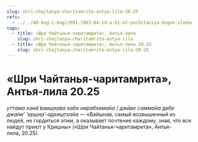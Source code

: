 ```yaml
---
slug: shri-chajtanya-charitamrita-antya-lila-20-25
refs:
  - ../../40-bog-i-bogi/691-1982-04-14-a-b1-ot-pochitaniya-bogov-sleduet-perejti-k-pochitaniyu-vsevyshnego.md
tags:
  - title: «Шри Чайтанья-чаритамрита», Антья-лила
    slug: shri-chajtanya-charitamrita-antya-lila
  - title: «Шри Чайтанья-чаритамрита», Антья-лила 20.25
    slug: shri-chajtanya-charitamrita-antya-lila-20-25
---
```


# «Шри Чайтанья-чаритамрита», Антья-лила 20.25

*уттама хан̃а̄ ваиш̣н̣ава хабе нирабхима̄на / джӣве самма̄на дибе джа̄ни’ ‘кр̣ш̣н̣а’-адхиш̣т̣ха̄на* — «Вайшнав, самый возвышенный из людей, не гордиться этим, а оказывает почтение каждому, зная, что все найдут приют у Кришны» («Шри Чайтанья-чаритамрита», Антья-лила, 20.25).
